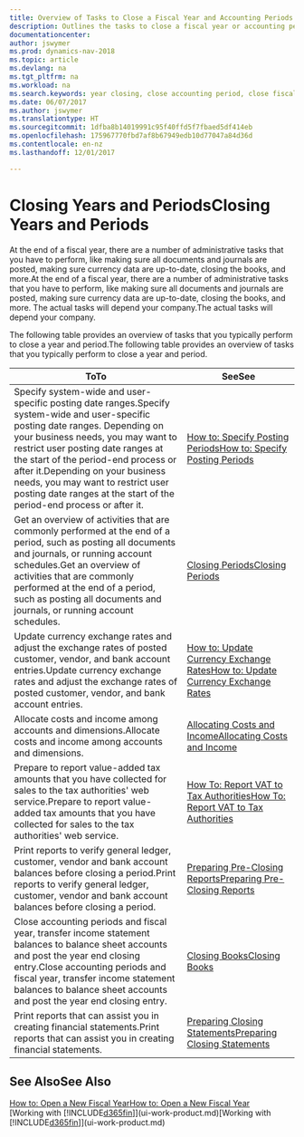```yaml
---
title: Overview of Tasks to Close a Fiscal Year and Accounting Periods
description: Outlines the tasks to close a fiscal year or accounting period, for example, making sure documents and journals are posted and verifying bank balances.
documentationcenter: 
author: jswymer
ms.prod: dynamics-nav-2018
ms.topic: article
ms.devlang: na
ms.tgt_pltfrm: na
ms.workload: na
ms.search.keywords: year closing, close accounting period, close fiscal year, bank account detailed trial balance
ms.date: 06/07/2017
ms.author: jswymer
ms.translationtype: HT
ms.sourcegitcommit: 1dfba8b14019991c95f40ffd5f7fbaed5df414eb
ms.openlocfilehash: 175967770fbd7af8b67949edb10d77047a84d36d
ms.contentlocale: en-nz
ms.lasthandoff: 12/01/2017

---
```

# <a name="closing-years-and-periods"></a><span data-ttu-id="9a92d-103">Closing Years and Periods</span><span class="sxs-lookup"><span data-stu-id="9a92d-103">Closing Years and Periods</span></span>
<span data-ttu-id="9a92d-104">At the end of a fiscal year, there are a number of administrative tasks that you have to perform, like making sure all documents and journals are posted, making sure currency data are up-to-date, closing the books, and more.</span><span class="sxs-lookup"><span data-stu-id="9a92d-104">At the end of a fiscal year, there are a number of administrative tasks that you have to perform, like making sure all documents and journals are posted, making sure currency data are up-to-date, closing the books, and more.</span></span> <span data-ttu-id="9a92d-105">The actual tasks will depend your company.</span><span class="sxs-lookup"><span data-stu-id="9a92d-105">The actual tasks will depend your company.</span></span>

<span data-ttu-id="9a92d-106">The following table provides an overview of tasks that you typically perform to close a year and period.</span><span class="sxs-lookup"><span data-stu-id="9a92d-106">The following table provides an overview of tasks that you typically perform to close a year and period.</span></span> 

| <span data-ttu-id="9a92d-107">To</span><span class="sxs-lookup"><span data-stu-id="9a92d-107">To</span></span> | <span data-ttu-id="9a92d-108">See</span><span class="sxs-lookup"><span data-stu-id="9a92d-108">See</span></span> |
| --- | --- |
| <span data-ttu-id="9a92d-109">Specify system-wide and user-specific posting date ranges.</span><span class="sxs-lookup"><span data-stu-id="9a92d-109">Specify system-wide and user-specific posting date ranges.</span></span> <span data-ttu-id="9a92d-110">Depending on your business needs, you may want to restrict user posting date ranges at the start of the period-end process or after it.</span><span class="sxs-lookup"><span data-stu-id="9a92d-110">Depending on your business needs, you may want to restrict user posting date ranges at the start of the period-end process or after it.</span></span> |[<span data-ttu-id="9a92d-111">How to: Specify Posting Periods</span><span class="sxs-lookup"><span data-stu-id="9a92d-111">How to: Specify Posting Periods</span></span>](finance-how-specify-posting-periods.md) |
| <span data-ttu-id="9a92d-112">Get an overview of activities that are commonly performed at the end of a period, such as posting all documents and journals, or running account schedules.</span><span class="sxs-lookup"><span data-stu-id="9a92d-112">Get an overview of activities that are commonly performed at the end of a period, such as posting all documents and journals, or running account schedules.</span></span> |[<span data-ttu-id="9a92d-113">Closing Periods</span><span class="sxs-lookup"><span data-stu-id="9a92d-113">Closing Periods</span></span>](year-how-complete-period-end-processes.md) |
| <span data-ttu-id="9a92d-114">Update currency exchange rates and adjust the exchange rates of posted customer, vendor, and bank account entries.</span><span class="sxs-lookup"><span data-stu-id="9a92d-114">Update currency exchange rates and adjust the exchange rates of posted customer, vendor, and bank account entries.</span></span> |[<span data-ttu-id="9a92d-115">How to: Update Currency Exchange Rates</span><span class="sxs-lookup"><span data-stu-id="9a92d-115">How to: Update Currency Exchange Rates</span></span>](finance-how-update-currencies.md) |
| <span data-ttu-id="9a92d-116">Allocate costs and income among accounts and dimensions.</span><span class="sxs-lookup"><span data-stu-id="9a92d-116">Allocate costs and income among accounts and dimensions.</span></span> |[<span data-ttu-id="9a92d-117">Allocating Costs and Income</span><span class="sxs-lookup"><span data-stu-id="9a92d-117">Allocating Costs and Income</span></span>](year-allocate-costs-income.md) |
| <span data-ttu-id="9a92d-118">Prepare to report value-added tax amounts that you have collected for sales to the tax authorities' web service.</span><span class="sxs-lookup"><span data-stu-id="9a92d-118">Prepare to report value-added tax amounts that you have collected for sales to the tax authorities' web service.</span></span> |[<span data-ttu-id="9a92d-119">How To: Report VAT to Tax Authorities</span><span class="sxs-lookup"><span data-stu-id="9a92d-119">How To: Report VAT to Tax Authorities</span></span>](finance-how-report-vat.md)|
| <span data-ttu-id="9a92d-120">Print reports to verify general ledger, customer, vendor and bank account balances before closing a period.</span><span class="sxs-lookup"><span data-stu-id="9a92d-120">Print reports to verify general ledger, customer, vendor and bank account balances before closing a period.</span></span> |[<span data-ttu-id="9a92d-121">Preparing Pre-Closing Reports</span><span class="sxs-lookup"><span data-stu-id="9a92d-121">Preparing Pre-Closing Reports</span></span>](year-prepare-preclose-reports.md) |
| <span data-ttu-id="9a92d-122">Close accounting periods and fiscal year, transfer income statement balances to balance sheet accounts and post the year end closing entry.</span><span class="sxs-lookup"><span data-stu-id="9a92d-122">Close accounting periods and fiscal year, transfer income statement balances to balance sheet accounts and post the year end closing entry.</span></span> |[<span data-ttu-id="9a92d-123">Closing Books</span><span class="sxs-lookup"><span data-stu-id="9a92d-123">Closing Books</span></span>](year-close-books.md) |
| <span data-ttu-id="9a92d-124">Print reports that can assist you in creating financial statements.</span><span class="sxs-lookup"><span data-stu-id="9a92d-124">Print reports that can assist you in creating financial statements.</span></span> |[<span data-ttu-id="9a92d-125">Preparing Closing Statements</span><span class="sxs-lookup"><span data-stu-id="9a92d-125">Preparing Closing Statements</span></span>](year-prepare-close-statement.md) |

## <a name="see-also"></a><span data-ttu-id="9a92d-126">See Also</span><span class="sxs-lookup"><span data-stu-id="9a92d-126">See Also</span></span>
[<span data-ttu-id="9a92d-127">How to: Open a New Fiscal Year</span><span class="sxs-lookup"><span data-stu-id="9a92d-127">How to: Open a New Fiscal Year</span></span>](finance-how-open-new-fiscal-year.md)  
<span data-ttu-id="9a92d-128">[Working with [!INCLUDE[d365fin](includes/d365fin_md.md)]](ui-work-product.md)</span><span class="sxs-lookup"><span data-stu-id="9a92d-128">[Working with [!INCLUDE[d365fin](includes/d365fin_md.md)]](ui-work-product.md)</span></span>

